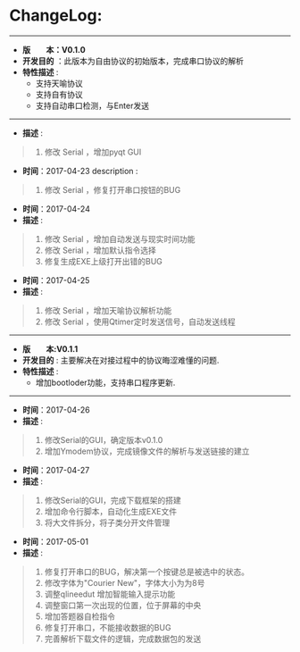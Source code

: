 # ChangeLog:
*****************************************************************************************
* **版　　本：V0.1.0**
* **开发目的** ：此版本为自由协议的初始版本，完成串口协议的解析
* **特性描述** : 
	* 支持天喻协议
	* 支持自有协议
	* 支持自动串口检测，与Enter发送
*****************************************************************************************
* **描述** :
> 1. 修改 Serial ，增加pyqt GUI

* **时间**：2017-04-23
description : 
> 1. 修改 Serial ，修复打开串口按钮的BUG

* **时间**：2017-04-24
* **描述** :
> 1. 修改 Serial ，增加自动发送与现实时间功能
> 2. 修改 Serial ，增加默认指令选择
> 3. 修复生成EXE上级打开出错的BUG

* **时间**：2017-04-25
* **描述** :
> 1. 修改 Serial ，增加天喻协议解析功能
> 2. 修改 Serial ，使用Qtimer定时发送信号，自动发送线程

*****************************************************************************************
* **版　　本:V0.1.1**
* **开发目的** : 主要解决在对接过程中的协议晦涩难懂的问题.
* **特性描述** : 
	* 增加bootloder功能，支持串口程序更新.
*****************************************************************************************
* **时间**：2017-04-26
* **描述** :
> 1. 修改Serial的GUI，确定版本v0.1.0
> 2. 增加Ymodem协议，完成镜像文件的解析与发送链接的建立

* **时间**：2017-04-27
* **描述** :
> 1. 修改Serial的GUI，完成下载框架的搭建
> 2. 增加命令行脚本，自动化生成EXE文件
> 3. 将大文件拆分，将子类分开文件管理

* **时间**：2017-05-01
* **描述** :
> 1. 修复打开串口的BUG，解决第一个按键总是被选中的状态。
> 2. 修改字体为"Courier New"，字体大小为为8号
> 3. 调整qlineedut 增加智能输入提示功能
> 4. 调整窗口第一次出现的位置，位于屏幕的中央
> 5. 增加答题器自检指令
> 6. 修复打开串口，不能接收数据的BUG
> 7. 完善解析下载文件的逻辑，完成数据包的发送